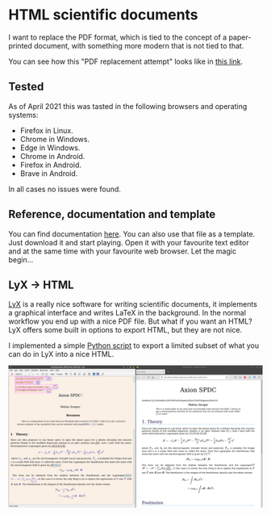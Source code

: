 # HTML scientific documents

I want to replace the PDF format, which is tied to the concept of a paper-printed document, with something more modern that is not tied to that. 

You can see how this "PDF replacement attempt" looks like in [this link](https://sengerm.github.io/html-academic-publishing/).

## Tested

As of April 2021 this was tasted in the following browsers and operating systems:

- Firefox in Linux.
- Chrome in Windows.
- Edge in Windows.
- Chrome in Android.
- Firefox in Android.
- Brave in Android.

In all cases no issues were found.

## Reference, documentation and template

You can find documentation [here](https://sengerm.github.io/html-academic-publishing/). You can also use that file as a template. Just download it and start playing. Open it with your favourite text editor and at the same time with your favourite web browser. Let the magic begin...

## LyX → HTML

[LyX](https://www.lyx.org/) is a really nice software for writing scientific documents, it implements a graphical interface and writes LaTeX in the background. In the normal workflow you end up with a nice PDF file. But what if you want an HTML? LyX offers some built in options to export HTML, but they are not nice.

I implemented a simple [Python script](python/lyx_to_html.py) to export a limited subset of what you can do in LyX into a nice HTML.

![Screenshot](/python/example/Screenshot_2021-07-30_19-09-45.png)
